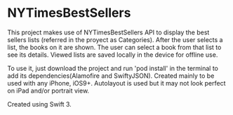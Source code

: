 # NYTimesBestSellers

This project makes use of NYTimesBestSellers API to display the best sellers lists (referred in the proyect as Categories). After the user selects a list, the books on it are shown. The user can select a book from that list to see its details. Viewed lists are saved locally in the device for offline use.

To use it, just download the project and run 'pod install' in the terminal to add its dependencies(Alamofire and SwiftyJSON). Created mainly to be used with any iPhone, iOS9+. Autolayout is used but it may not look perfect on iPad and/or portrait view. 

Created using Swift 3.
